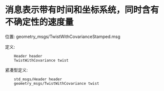 # 消息表示带有时间和坐标系统，同时含有不确定性的速度量

位置: geometry_msgs/TwistWithCovarianceStamped.msg

定义:

		Header header
		TwistWithCovariance twist

紧凑型定义:

		std_msgs/Header header
		geometry_msgs/TwistWithCovariance twist
